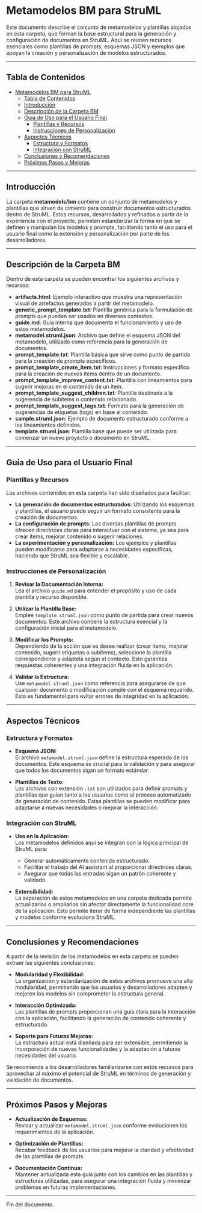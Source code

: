 # Metamodelos BM para StruML

Este documento describe el conjunto de metamodelos y plantillas alojados en esta carpeta, que forman la base estructural para la generación y configuración de documentos en StruML. Aquí se reúnen recursos esenciales como plantillas de prompts, esquemas JSON y ejemplos que apoyan la creación y personalización de modelos estructurados.

---

## Tabla de Contenidos

- [Metamodelos BM para StruML](#metamodelos-bm-para-struml)
  - [Tabla de Contenidos](#tabla-de-contenidos)
  - [Introducción](#introducción)
  - [Descripción de la Carpeta BM](#descripción-de-la-carpeta-bm)
  - [Guía de Uso para el Usuario Final](#guía-de-uso-para-el-usuario-final)
    - [Plantillas y Recursos](#plantillas-y-recursos)
    - [Instrucciones de Personalización](#instrucciones-de-personalización)
  - [Aspectos Técnicos](#aspectos-técnicos)
    - [Estructura y Formatos](#estructura-y-formatos)
    - [Integración con StruML](#integración-con-struml)
  - [Conclusiones y Recomendaciones](#conclusiones-y-recomendaciones)
  - [Próximos Pasos y Mejoras](#próximos-pasos-y-mejoras)

---

## Introducción

La carpeta **metamodels/bm** contiene un conjunto de metamodelos y plantillas que sirven de cimiento para construir documentos estructurados dentro de StruML. Estos recursos, desarrollados y refinados a partir de la experiencia con el proyecto, permiten estandarizar la forma en que se definen y manipulan los modelos y prompts, facilitando tanto el uso para el usuario final como la extensión y personalización por parte de los desarrolladores.

---

## Descripción de la Carpeta BM

Dentro de esta carpeta se pueden encontrar los siguientes archivos y recursos:

- **artifacts.html**: Ejemplo interactivo que muestra una representación visual de artefactos generados a partir del metamodelo.
- **generic_prompt_template.txt**: Plantilla genérica para la formulación de prompts que pueden ser usados en diversos contextos.
- **guide.md**: Guía interna que documenta el funcionamiento y uso de estos metamodelos.
- **metamodel.struml.json**: Archivo que define el esquema JSON del metamodelo, utilizado como referencia para la generación de documentos.
- **prompt_template.txt**: Plantilla básica que sirve como punto de partida para la creación de prompts específicos.
- **prompt_template_create_item.txt**: Instrucciones y formato específico para la creación de nuevos ítems dentro de un documento.
- **prompt_template_improve_content.txt**: Plantilla con lineamientos para sugerir mejoras en el contenido de un ítem.
- **prompt_template_suggest_children.txt**: Plantilla destinada a la sugerencia de subítems o contenido relacionado.
- **prompt_template_suggest_tags.txt**: Formato para la generación de sugerencias de etiquetas (tags) en base al contenido.
- **sample.struml.json**: Ejemplo de documento estructurado conforme a los lineamientos definidos.
- **template.struml.json**: Plantilla base que puede ser utilizada para comenzar un nuevo proyecto o documento en StruML.

---

## Guía de Uso para el Usuario Final

### Plantillas y Recursos

Los archivos contenidos en esta carpeta han sido diseñados para facilitar:

- **La generación de documentos estructurados:** Utilizando los esquemas y plantillas, el usuario puede seguir un formato consistente para la creación de documentos.
- **La configuración de prompts:** Las diversas plantillas de prompts ofrecen directrices claras para interactuar con el sistema, ya sea para crear ítems, mejorar contenido o sugerir relaciones.
- **La experimentación y personalización:** Los ejemplos y plantillas pueden modificarse para adaptarse a necesidades específicas, haciendo que StruML sea flexible y escalable.

### Instrucciones de Personalización

1. **Revisar la Documentación Interna:**  
   Lea el archivo `guide.md` para entender el propósito y uso de cada plantilla y recurso disponible.

2. **Utilizar la Plantilla Base:**  
   Emplee `template.struml.json` como punto de partida para crear nuevos documentos. Este archivo contiene la estructura esencial y la configuración inicial para el metamodelo.

3. **Modificar los Prompts:**  
   Dependiendo de la acción que se desee realizar (crear ítems, mejorar contenido, sugerir etiquetas o subítems), seleccione la plantilla correspondiente y adáptela según el contexto. Esto garantiza respuestas coherentes y una integración fluida en la aplicación.

4. **Validar la Estructura:**  
   Use `metamodel.struml.json` como referencia para asegurarse de que cualquier documento o modificación cumple con el esquema requerido. Esto es fundamental para evitar errores de integridad en la aplicación.

---

## Aspectos Técnicos

### Estructura y Formatos

- **Esquema JSON:**  
  El archivo `metamodel.struml.json` define la estructura esperada de los documentos. Este esquema es crucial para la validación y para asegurar que todos los documentos sigan un formato estándar.

- **Plantillas de Texto:**  
  Los archivos con extensión `.txt` son utilizados para definir prompts y plantillas que guían tanto a los usuarios como al proceso automatizado de generación de contenido. Estas plantillas se pueden modificar para adaptarse a nuevas necesidades o mejorar la interacción.

### Integración con StruML

- **Uso en la Aplicación:**  
  Los metamodelos definidos aquí se integran con la lógica principal de StruML para:
  - Generar automáticamente contenido estructurado.
  - Facilitar el trabajo del AI assistant al proporcionar directrices claras.
  - Asegurar que todas las entradas sigan un patrón coherente y validado.

- **Extensibilidad:**  
  La separación de estos metamodelos en una carpeta dedicada permite actualizarlos o ampliarlos sin afectar directamente la funcionalidad core de la aplicación. Esto permite iterar de forma independiente las plantillas y modelos conforme evoluciona StruML.

---

## Conclusiones y Recomendaciones

A partir de la revisión de los metamodelos en esta carpeta se pueden extraer las siguientes conclusiones:

- **Modularidad y Flexibilidad:**  
  La organización y estandarización de estos archivos promueve una alta modularidad, permitiendo que los usuarios y desarrolladores adapten y mejoren los modelos sin comprometer la estructura general.
  
- **Interacción Optimizada:**  
  Las plantillas de prompts proporcionan una guía clara para la interacción con la aplicación, facilitando la generación de contenido coherente y estructurado.

- **Soporte para Futuras Mejoras:**  
  La estructura actual está diseñada para ser extensible, permitiendo la incorporación de nuevas funcionalidades y la adaptación a futuras necesidades del usuario.

Se recomienda a los desarrolladores familiarizarse con estos recursos para aprovechar al máximo el potencial de StruML en términos de generación y validación de documentos.

---

## Próximos Pasos y Mejoras

- **Actualización de Esquemas:**  
  Revisar y actualizar `metamodel.struml.json` conforme evolucionen los requerimientos de la aplicación.

- **Optimización de Plantillas:**  
  Recabar feedback de los usuarios para mejorar la claridad y efectividad de las plantillas de prompts.

- **Documentación Continua:**  
  Mantener actualizada esta guía junto con los cambios en las plantillas y estructuras utilizadas, para asegurar una integración fluida y minimizar problemas en futuras implementaciones.

---

Fin del documento.
